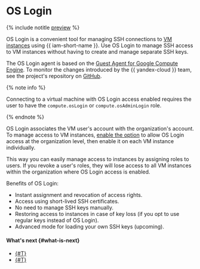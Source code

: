 # OS Login

{% include notitle [preview](../../_includes/note-preview-by-request.md) %}

OS Login is a convenient tool for managing SSH connections to [VM instances](../../compute/concepts/vm.md) using {{ iam-short-name }}. Use OS Login to manage SSH access to VM instances without having to create and manage separate SSH keys.

The OS Login agent is based on the [Guest Agent for Google Compute Engine](https://github.com/GoogleCloudPlatform/guest-agent). To monitor the changes introduced by the {{ yandex-cloud }} team, see the project's repository on [GitHub](https://github.com/yandex-cloud/yandex-cloud-guest-agent).

{% note info %}

Connecting to a virtual machine with OS Login access enabled requires the user to have the `compute.osLogin` or `compute.osAdminLogin` role.

{% endnote %}

OS Login associates the VM user's account with the organization's account. To manage access to VM instances, [enable the option](../operations/os-login-access.md) to allow OS Login access at the organization level, then enable it on each VM instance individually.

This way you can easily manage access to instances by assigning roles to users. If you revoke a user's roles, they will lose access to all VM instances within the organization where OS Login access is enabled.

Benefits of OS Login:

* Instant assignment and revocation of access rights.
* Access using short-lived SSH certificates.
* No need to manage SSH keys manually.
* Restoring access to instances in case of key loss (if you opt to use regular keys instead of OS Login).
* Advanced mode for loading your own SSH keys (upcoming).

#### What's next {#what-is-next}

* [{#T}](../operations/os-login-access.md)
* [{#T}](../operations/os-login-profile-create.md)
